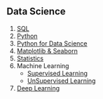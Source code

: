 ## Data Science

1. [SQL](content/sql.md)
2. [Python](content/python.ipynb)
3. [Python for Data Science](content/pythonDS.ipynb)
4. [Matplotlib & Seaborn](content/visualization.ipynb)
5. [Statistics](content/statistics.md)
6. Machine Learning
   - [Supervised Learning](content/supervised.md)
   - [UnSupervised Learning](content/supervised.md)
7. [Deep Learning]()
